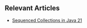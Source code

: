 ## Relevant Articles
- [Sequenced Collections in Java 21](https://www.baeldung.com/java-21-sequenced-collections)
